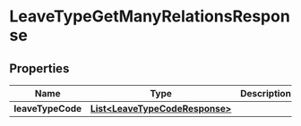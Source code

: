 

# LeaveTypeGetManyRelationsResponse


## Properties

| Name | Type | Description | Notes |
|------------ | ------------- | ------------- | -------------|
|**leaveTypeCode** | [**List&lt;LeaveTypeCodeResponse&gt;**](LeaveTypeCodeResponse.md) |  |  [optional] |



